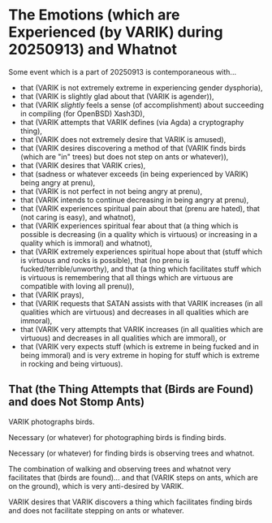 The Emotions (which are Experienced (by VARIK) during 20250913) and Whatnot
===========================================================================

Some event which is a part of 20250913 is contemporaneous with...

* that (VARIK is not extremely extreme in experiencing gender dysphoria),
* that (VARIK is slightly glad about that (VARIK is agender)),
* that (VARIK _slightly_ feels a sense (of accomplishment) about succeeding in compiling (for OpenBSD) Xash3D),
* that (VARIK attempts that VARIK defines (via Agda) a cryptography thing),
* that (VARIK does not extremely desire that VARIK is amused),
* that (VARIK desires discovering a method of that (VARIK finds birds (which are "in" trees) but does not step on ants or whatever)),
* that (VARIK desires that VARIK cries),
* that (sadness or whatever exceeds (in being experienced by VARIK) being angry at prenu),
* that (VARIK is not perfect in not being angry at prenu),
* that (VARIK intends to continue decreasing in being angry at prenu),
* that (VARIK experiences spiritual pain about that (prenu are hated), that (not caring is easy), and whatnot),
* that (VARIK experiences spiritual fear about that (a thing which is possible is decreasing (in a quality which is virtuous) or increasing in a quality which is immoral) and whatnot),
* that (VARIK extremely experiences spiritual hope about that (stuff which is virtuous and rocks is possible), that (no prenu is fucked/terrible/unworthy), and that (a thing which facilitates stuff which is virtuous is remembering that all things which are virtuous are compatible with loving all prenu)),
* that (VARIK prays),
* that (VARIK requests that SATAN assists with that VARIK increases (in all qualities which are virtuous) and decreases in all qualities which are immoral),
* that (VARIK very attempts that VARIK increases (in all qualities which are virtuous) and decreases in all qualities which are immoral), or
* that (VARIK very expects stuff (which is extreme in being fucked and in being immoral) and is very extreme in hoping for stuff which is extreme in rocking and being virtuous).

## That (the Thing Attempts that (Birds are Found) and does Not Stomp Ants)
VARIK photographs birds.

Necessary (or whatever) for photographing birds is finding birds.

Necessary (or whatever) for finding birds is observing trees and whatnot.

The combination of walking and observing trees and whatnot very facilitates that (birds are found)... and that (VARIK steps on ants, which are on the ground), which is very anti-desired by VARIK.

VARIK desires that VARIK discovers a thing which facilitates finding birds and does not facilitate stepping on ants or whatever.
